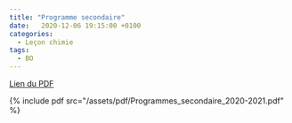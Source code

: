 ```yaml
---
title: "Programme secondaire"
date:   2020-12-06 19:15:00 +0100
categories:
  - Leçon chimie
tags:
  - BO
---
```




[Lien du PDF](/assets/pdf/Programmes_secondaire_2020-2021.pdf)

{% include pdf src="/assets/pdf/Programmes_secondaire_2020-2021.pdf" %}
